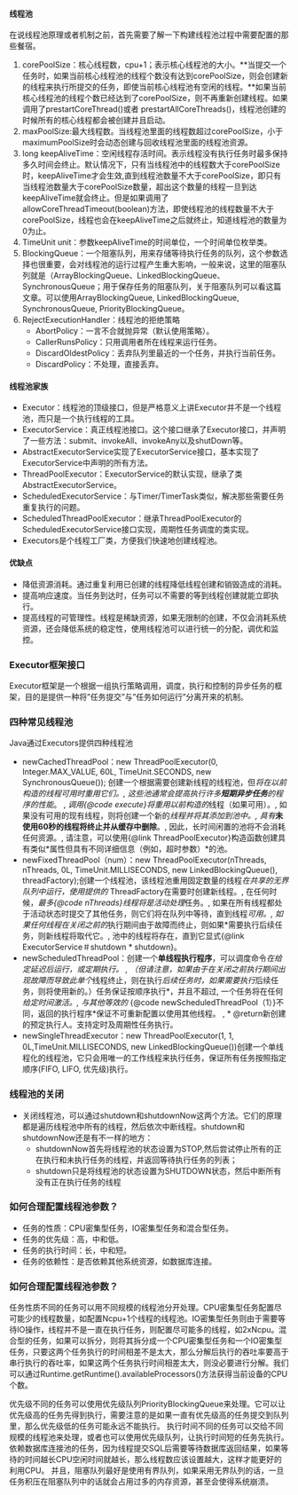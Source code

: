 #### 线程池
在说线程池原理或者机制之前，首先需要了解一下构建线程池过程中需要配置的那些餐宿。
1. corePoolSize：核心线程数，cpu+1；表示核心线程池的大小。**当提交一个任务时，如果当前核心线程池的线程个数没有达到corePoolSize，则会创建新的线程来执行所提交的任务，即使当前核心线程池有空闲的线程。**如果当前核心线程池的线程个数已经达到了corePoolSize，则不再重新创建线程。如果调用了prestartCoreThread()或者 prestartAllCoreThreads()，线程池创建的时候所有的核心线程都会被创建并且启动。
2. maxPoolSize:最大线程数。当线程池里面的线程数超过corePoolSize，小于maximumPoolSize时会动态创建与回收线程池里面的线程池资源。
3. long keepAliveTime：空闲线程存活时间。表示线程没有执行任务时最多保持多久时间会终止。默认情况下，只有当线程池中的线程数大于corePoolSize时，keepAliveTime才会生效,直到线程池数量不大于corePoolSize，即只有当线程池数量大于corePoolSize数量，超出这个数量的线程一旦到达keepAliveTime就会终止。但是如果调用了allowCoreThreadTimeout(boolean)方法，即使线程池的线程数量不大于corePoolSize，线程也会在keepAliveTime之后就终止，知道线程池的数量为0为止。
4. TimeUnit unit：参数keepAliveTime的时间单位，一个时间单位枚举类。
3. BlockingQueue：一个阻塞队列，用来存储等待执行任务的队列，这个参数选择也很重要，会对线程池的运行过程产生重大影响，一般来说，这里的阻塞队列就是（ArrayBlockingQueue、LinkedBlockingQueue、SynchronousQueue；用于保存任务的阻塞队列，关于阻塞队列可以看这篇文章。可以使用ArrayBlockingQueue, LinkedBlockingQueue, SynchronousQueue, PriorityBlockingQueue。
4. RejectExecutionHandler：线程池的拒绝策略
    - AbortPolicy：一言不合就抛异常（默认使用策略）。
    - CallerRunsPolicy：只用调用者所在线程来运行任务。
    - DiscardOldestPolicy：丢弃队列里最近的一个任务，并执行当前任务。
    - DiscardPolicy：不处理，直接丢弃。



#### 线程池家族
- Executor：线程池的顶级接口，但是严格意义上讲Executor并不是一个线程池，而只是一个执行线程的工具。
- ExecutorService：真正线程池接口。这个接口继承了Executor接口，并声明了一些方法：submit、invokeAll、invokeAny以及shutDown等。
- AbstractExecutorService实现了ExecutorService接口，基本实现了ExecutorService中声明的所有方法。
- ThreadPoolExecutor：ExecutorService的默认实现，继承了类AbstractExecutorService。
- ScheduledExecutorService：与Timer/TimerTask类似，解决那些需要任务重复执行的问题。
- ScheduledThreadPoolExecutor：继承ThreadPoolExecutor的ScheduledExecutorService接口实现，周期性任务调度的类实现。
- Executors是个线程工厂类，方便我们快速地创建线程池。


#### 优缺点
- 降低资源消耗。通过重复利用已创建的线程降低线程创建和销毁造成的消耗。
- 提高响应速度。当任务到达时，任务可以不需要的等到线程创建就能立即执行。
- 提高线程的可管理性。线程是稀缺资源，如果无限制的创建，不仅会消耗系统资源，还会降低系统的稳定性，使用线程池可以进行统一的分配，调优和监控。


### Executor框架接口
Executor框架是一个根据一组执行策略调用，调度，执行和控制的异步任务的框架，目的是提供一种将”任务提交”与”任务如何运行”分离开来的机制。

### 四种常见线程池
Java通过Executors提供四种线程池
- newCachedThreadPool：new ThreadPoolExecutor(0, Integer.MAX_VALUE, 60L, TimeUnit.SECONDS, new SynchronousQueue<Runnable>()); 创建一个根据需要创建新线程的线程池，但*将在以前构造的线程可用时重用它们。, 这些池通常会提高执行许多**短期异步任务**的程序的性能*。 , *调用{@code execute}将重用以前构造的*线程（如果可用）。, 如果没有可用的现有线程，则将创建一个新的*线程并将其添加到池中。, 具有***未使用60秒的线程将终止并从缓存中删除**。, 因此，长时间闲置的池将不会消耗任何资源。, 请注意，可以使用{@link ThreadPoolExecutor}构造函数创建具有类似*属性但具有不同详细信息（例如，超时参数）*的池。
- newFixedThreadPool（num）：new ThreadPoolExecutor(nThreads, nThreads,  0L, TimeUnit.MILLISECONDS, new LinkedBlockingQueue<Runnable>(), threadFactory);创建一个线程池，该线程池重用固定数量的线程*在共享的无界队列中运行，使用提供的* ThreadFactory在需要时创建新线程。, 在任何时候，*最多{@code nThreads}线程将是活动处理*任务。, 如果在所有线程都处于活动状态时提交了其他任务，则它们将在队列中等待，直到线程*可用。, 如果任何线程在关闭之前的*执行期间由于故障而终止，则如果*需要执行后续任务，则新线程将取代它。, 池中的线程将存在，直到它显式{@link ExecutorService＃shutdown * shutdown}。
- newScheduledThreadPool：创建一个**单线程执行程序**，可以调度命令*在给定延迟后运行，或定期执行。 , *（但请注意，如果由于在*关闭之前执行期间出现故障而导致此单个*线程终止，则在执行*后续任务时，如果需要执行*后续任务，则将使用新的。）任务保证按顺序执行*，并且不超过, 一个任务将在任何*给定时间激活。, 与其他等效的* {@code newScheduledThreadPool（1）}不同，返回的执行程序*保证不可重新配置以使用其他线程。 , * @return新创建的预定执行人。支持定时及周期性任务执行。
- newSingleThreadExecutor：new ThreadPoolExecutor(1, 1,  0L,TimeUnit.MILLISECONDS,  new LinkedBlockingQueue<Runnable>())创建一个单线程化的线程池，它只会用唯一的工作线程来执行任务，保证所有任务按照指定顺序(FIFO, LIFO, 优先级)执行。



### 线程池的关闭
- 关闭线程池，可以通过shutdown和shutdownNow这两个方法。它们的原理都是遍历线程池中所有的线程，然后依次中断线程。shutdown和shutdownNow还是有不一样的地方：
    - shutdownNow首先将线程池的状态设置为STOP,然后尝试停止所有的正在执行和未执行任务的线程，并返回等待执行任务的列表；
    - shutdown只是将线程池的状态设置为SHUTDOWN状态，然后中断所有没有正在执行任务的线程


### 如何合理配置线程池参数？
- 任务的性质：CPU密集型任务，IO密集型任务和混合型任务。
- 任务的优先级：高，中和低。
- 任务的执行时间：长，中和短。
- 任务的依赖性：是否依赖其他系统资源，如数据库连接。


### 如何合理配置线程池参数？
任务性质不同的任务可以用不同规模的线程池分开处理。CPU密集型任务配置尽可能少的线程数量，如配置Ncpu+1个线程的线程池。IO密集型任务则由于需要等待IO操作，线程并不是一直在执行任务，则配置尽可能多的线程，如2xNcpu。混合型的任务，如果可以拆分，则将其拆分成一个CPU密集型任务和一个IO密集型任务，只要这两个任务执行的时间相差不是太大，那么分解后执行的吞吐率要高于串行执行的吞吐率，如果这两个任务执行时间相差太大，则没必要进行分解。我们可以通过Runtime.getRuntime().availableProcessors()方法获得当前设备的CPU个数。


优先级不同的任务可以使用优先级队列PriorityBlockingQueue来处理。它可以让优先级高的任务先得到执行，需要注意的是如果一直有优先级高的任务提交到队列里，那么优先级低的任务可能永远不能执行。
执行时间不同的任务可以交给不同规模的线程池来处理，或者也可以使用优先级队列，让执行时间短的任务先执行。
依赖数据库连接池的任务，因为线程提交SQL后需要等待数据库返回结果，如果等待的时间越长CPU空闲时间就越长，那么线程数应该设置越大，这样才能更好的利用CPU。
并且，阻塞队列最好是使用有界队列，如果采用无界队列的话，一旦任务积压在阻塞队列中的话就会占用过多的内存资源，甚至会使得系统崩溃。


